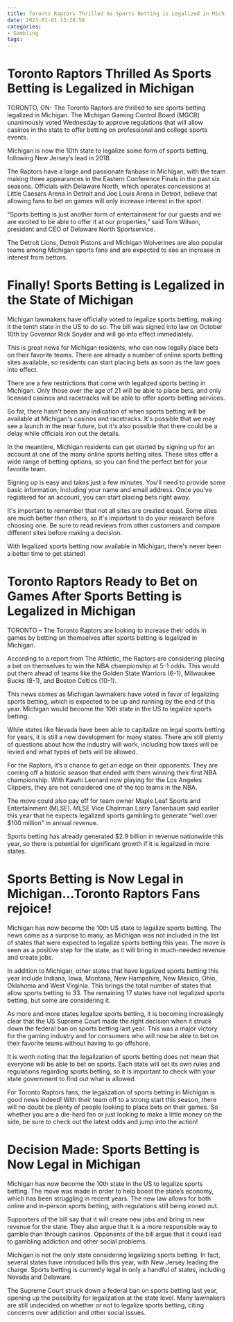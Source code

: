 ```yaml
---
title: Toronto Raptors Thrilled As Sports Betting is Legalized in Michigan 
date: 2023-01-01 13:28:58
categories:
- Gambling
tags:
---
```



#  Toronto Raptors Thrilled As Sports Betting is Legalized in Michigan 

TORONTO, ON- The Toronto Raptors are thrilled to see sports betting legalized in Michigan. The Michigan Gaming Control Board (MGCB) unanimously voted Wednesday to approve regulations that will allow casinos in the state to offer betting on professional and college sports events.

Michigan is now the 10th state to legalize some form of sports betting, following New Jersey’s lead in 2018.

The Raptors have a large and passionate fanbase in Michigan, with the team making three appearances in the Eastern Conference Finals in the past six seasons. Officials with Delaware North, which operates concessions at Little Caesars Arena in Detroit and Joe Louis Arena in Detroit, believe that allowing fans to bet on games will only increase interest in the sport.

“Sports betting is just another form of entertainment for our guests and we are excited to be able to offer it at our properties,” said Tom Wilson, president and CEO of Delaware North Sportservice.

The Detroit Lions, Detroit Pistons and Michigan Wolverines are also popular teams among Michigan sports fans and are expected to see an increase in interest from bettors.

#  Finally! Sports Betting is Legalized in the State of Michigan 

Michigan lawmakers have officially voted to legalize sports betting, making it the tenth state in the US to do so. The bill was signed into law on October 10th by Governor Rick Snyder and will go into effect immediately.

This is great news for Michigan residents, who can now legally place bets on their favorite teams. There are already a number of online sports betting sites available, so residents can start placing bets as soon as the law goes into effect.

There are a few restrictions that come with legalized sports betting in Michigan. Only those over the age of 21 will be able to place bets, and only licensed casinos and racetracks will be able to offer sports betting services.

So far, there hasn't been any indication of when sports betting will be available at Michigan's casinos and racetracks. It's possible that we may see a launch in the near future, but it's also possible that there could be a delay while officials iron out the details.

In the meantime, Michigan residents can get started by signing up for an account at one of the many online sports betting sites. These sites offer a wide range of betting options, so you can find the perfect bet for your favorite team.

Signing up is easy and takes just a few minutes. You'll need to provide some basic information, including your name and email address. Once you've registered for an account, you can start placing bets right away.

It's important to remember that not all sites are created equal. Some sites are much better than others, so it's important to do your research before choosing one. Be sure to read reviews from other customers and compare different sites before making a decision.

With legalized sports betting now available in Michigan, there's never been a better time to get started!

#  Toronto Raptors Ready to Bet on Games After Sports Betting is Legalized in Michigan 

TORONTO – The Toronto Raptors are looking to increase their odds in games by betting on themselves after sports betting is legalized in Michigan. 

According to a report from The Athletic, the Raptors are considering placing a bet on themselves to win the NBA championship at 5-1 odds. This would put them ahead of teams like the Golden State Warriors (6-1), Milwaukee Bucks (8-1), and Boston Celtics (10-1). 

This news comes as Michigan lawmakers have voted in favor of legalizing sports betting, which is expected to be up and running by the end of this year. Michigan would become the 10th state in the US to legalize sports betting. 

While states like Nevada have been able to capitalize on legal sports betting for years, it is still a new development for many states. There are still plenty of questions about how the industry will work, including how taxes will be levied and what types of bets will be allowed. 

For the Raptors, it’s a chance to get an edge on their opponents. They are coming off a historic season that ended with them winning their first NBA championship. With Kawhi Leonard now playing for the Los Angeles Clippers, they are not considered one of the top teams in the NBA. 

The move could also pay off for team owner Maple Leaf Sports and Entertainment (MLSE). MLSE Vice Chairman Larry Tanenbaum said earlier this year that he expects legalized sports gambling to generate “well over $100 million” in annual revenue. 

Sports betting has already generated $2.9 billion in revenue nationwide this year, so there is potential for significant growth if it is legalized in more states.

#  Sports Betting is Now Legal in Michigan…Toronto Raptors Fans rejoice! 

Michigan has now become the 10th US state to legalize sports betting. The news came as a surprise to many, as Michigan was not included in the list of states that were expected to legalize sports betting this year. The move is seen as a positive step for the state, as it will bring in much-needed revenue and create jobs. 

In addition to Michigan, other states that have legalized sports betting this year include Indiana, Iowa, Montana, New Hampshire, New Mexico, Ohio, Oklahoma and West Virginia. This brings the total number of states that allow sports betting to 33. The remaining 17 states have not legalized sports betting, but some are considering it. 

As more and more states legalize sports betting, it is becoming increasingly clear that the US Supreme Court made the right decision when it struck down the federal ban on sports betting last year. This was a major victory for the gaming industry and for consumers who will now be able to bet on their favorite teams without having to go offshore. 

It is worth noting that the legalization of sports betting does not mean that everyone will be able to bet on sports. Each state will set its own rules and regulations regarding sports betting, so it is important to check with your state government to find out what is allowed. 

For Toronto Raptors fans, the legalization of sports betting in Michigan is good news indeed! With their team off to a strong start this season, there will no doubt be plenty of people looking to place bets on their games. So whether you are a die-hard fan or just looking to make a little money on the side, be sure to check out the latest odds and jump into the action!

#  Decision Made: Sports Betting is Now Legal in Michigan

Michigan has now become the 10th state in the US to legalize sports betting. The move was made in order to help boost the state’s economy, which has been struggling in recent years. The new law allows for both online and in-person sports betting, with regulations still being ironed out.

Supporters of the bill say that it will create new jobs and bring in new revenue for the state. They also argue that it is a more responsible way to gamble than through casinos. Opponents of the bill argue that it could lead to gambling addiction and other social problems.

Michigan is not the only state considering legalizing sports betting. In fact, several states have introduced bills this year, with New Jersey leading the charge. Sports betting is currently legal in only a handful of states, including Nevada and Delaware.

The Supreme Court struck down a federal ban on sports betting last year, opening up the possibility for legalization at the state level. Many lawmakers are still undecided on whether or not to legalize sports betting, citing concerns over addiction and other social issues.
